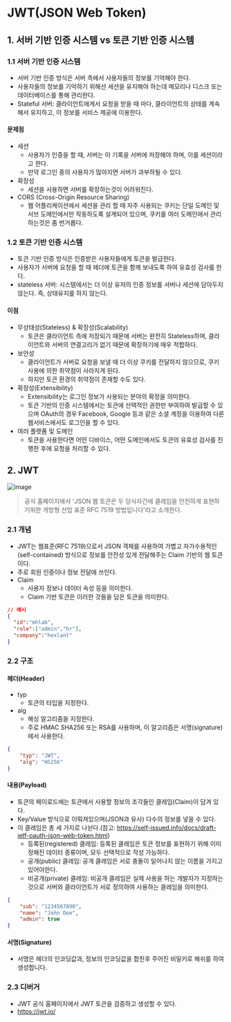 # JWT(JSON Web Token)

## 1. 서버 기반 인증 시스템 vs 토큰 기반 인증 시스템

### 1.1 서버 기반 인증 시스템

- 서버 기반 인증 방식은 서버 측에서 사용자들의 정보를 기억해야 한다.
- 사용자들의 정보를 기억하기 위해선 세션을 유지해야 하는데 메모리나 디스크 또는 데이터베이스를 통해 관리한다.
- Stateful 서버: 클라이언트에게서 요청을 받을 때 마다, 클라이언트의 상태를 계속해서 유지하고, 이 정보를 서비스 제공에 이용한다.

#### 문제점

- 세션
    - 사용자가 인증을 할 때, 서버는 이 기록을 서버에 저장해야 하며, 이를 세션이라고 한다.
    - 만약 로그인 중의 사용자가 많아지면 서버가 과부하될 수 있다.
- 확장성
    - 세션을 사용하면 서버를 확장하는것이 어려워진다.
- CORS (Cross-Origin Resource Sharing)
    - 웹 어플리케이션에서 세션을 관리 할 때 자주 사용되는 쿠키는 단일 도메인 및 서브 도메인에서만 작동하도록 설계되어 있으며, 쿠키를 여러 도메인에서 관리하는것은 좀 번거롭다.

### 1.2 토큰 기반 인증 시스템

- 토큰 기반 인증 방식은 인증받은 사용자들에게 토큰을 발급한다.
- 사용자가 서버에 요청을 할 때 헤더에 토큰을 함께 보내도록 하여 유효성 검사를 한다.
- stateless 서버: 시스템에서는 더 이상 유저의 인증 정보를 서버나 세션에 담아두지 않는다. 즉, 상태유지를 하지 않는다.

#### 이점

- 무상태성(Stateless) & 확장성(Scalability)
    - 토큰은 클라이언트 측에 저장되기 때문에 서버는 완전히 Stateless하며, 클라이언트와 서버의 연결고리가 없기 때문에 확장하기에 매우 적합하다.
- 보안성
    - 클라이언트가 서버로 요청을 보낼 때 더 이상 쿠키를 전달하지 않으므로, 쿠키 사용에 의한 취약점이 사라지게 된다.
    - 하지만 토큰 환경의 취약점이 존재할 수도 있다.
- 확장성(Extensibility)
    - Extensibility는 로그인 정보가 사용되는 분야의 확정을 의미한다.
    - 토큰 기반의 인증 시스템에서는 토큰에 선택적인 권한만 부여하여 발급할 수 있으며 OAuth의 경우 Facebook, Google 등과 같은 소셜 계정을 이용하여 다른 웹서비스에서도 로그인을 할 수 있다.
- 여러 플랫폼 및 도메인
    - 토큰을 사용한다면 어떤 디바이스, 어떤 도메인에서도 토큰의 유효성 검사를 진행한 후에 요청을 처리할 수 있다.

## 2. JWT

![image](https://user-images.githubusercontent.com/38815618/112119704-f5672b80-8c00-11eb-8a6e-779b328346e1.png)

> 공식 홈페이지에서 'JSON 웹 토큰은 두 당사자간에 클레임을 안전하게 표현하기위한 개방형 산업 표준  RFC 7519 방법입니다'라고 소개한다.

### 2.1 개념

- JWT는 웹표준(RFC 7519)으로서 JSON 객체를 사용하여 가볍고 자가수용적인(self-contained) 방식으로 정보를 안전성 있게 전달해주는 Claim 기반의 웹 토큰이다.
- 주로 회원 인증이나 정보 전달에 쓰인다.
- Claim
    - 사용자 정보나 데이터 속성 등을 의미한다.
    - Claim 기반 토큰은 이러한 것들을 담은 토큰을 의미한다.

```json
// 예시
{
  "id":"mhlab",
  "role":["admin","hr"],
  "company":"hexlant"
}
```

### 2.2 구조

#### 헤더(Header)

- typ
    - 토큰의 타입을 지정한다.
- alg
    - 해싱 알고리즘을 지정한다.
    - 주로 HMAC SHA256 또는 RSA를 사용하며, 이 알고리즘은 서명(signature)에서 사용한다.

```json
{
    "typ": "JWT",
    "alg": "HS256"
}
```

#### 내용(Payload)

- 토큰의 페이로드에는 토큰에서 사용할 정보의 조각들인 클레임(Claim)이 담겨 있다.
- Key/Value 방식으로 이뤄져있으며(JSON과 유사) 다수의 정보를 넣을 수 있다.
- 이 클레임은 총 세 가지로 나뉜다.(참고: https://self-issued.info/docs/draft-ietf-oauth-json-web-token.html)
    - 등록된(registered) 클레임: 등록된 클레임은 토큰 정보를 표현하기 위해 이미 정해진 데이터 종류이며, 모두 선택적으로 작성 가능하다.
    - 공개(public) 클레임: 공개 클레임은 서로 충돌이 일어나지 않는 이름을 가지고 있어야한다.
    - 비공개(private) 클레임: 비공개 클레임은 실제 사용을 하는 개발자가 지정하는 것으로 서버와 클라이언트가 서로 정의하여 사용하는 클레임을 의미한다.

```json
{
    "sub": "1234567890",
    "name": "John Doe",
    "admin": true
}
```

#### 서명(Signature)

- 서명은 헤더의 인코딩값과, 정보의 인코딩값을 합친후 주어진 비밀키로 해쉬를 하여 생성합니다.

### 2.3 디버거

- JWT 공식 홈페이지에서 JWT 토큰을 검증하고 생성할 수 있다.
- https://jwt.io/
